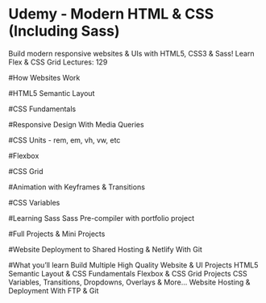 # Udemy - Modern HTML & CSS (Including Sass)

Build modern responsive websites & UIs with HTML5, CSS3 & Sass! Learn Flex & CSS Grid
Lectures: 129


#How Websites Work

#HTML5 Semantic Layout

#CSS Fundamentals

#Responsive Design With Media Queries

#CSS Units - rem, em, vh, vw, etc

#Flexbox

#CSS Grid

#Animation with Keyframes & Transitions

#CSS Variables

#Learning Sass
Sass Pre-compiler with portfolio project

#Full Projects & Mini Projects

#Website Deployment to Shared Hosting & Netlify With Git


#What you’ll learn
Build Multiple High Quality Website & UI Projects
HTML5 Semantic Layout & CSS Fundamentals
Flexbox & CSS Grid Projects
CSS Variables, Transitions, Dropdowns, Overlays & More...
Website Hosting & Deployment With FTP & Git
